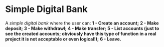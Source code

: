# Simple Digital Bank 

A *simple digital bank* where the user can: 
__1 - Create an account;__ 
__2 - Make deposit;__ 
__3 - Make withdrawl;__ 
__4 - Make transfer;__ 
__5 - List accounts (just to see the created accounts; 
obviously have this type of function in a real project it
is not acceptable or even logical!);__ 
__6 - Leave.__

